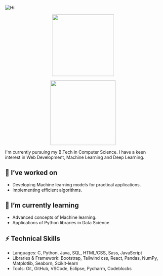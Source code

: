 ![Hi](https://readme-typing-svg.demolab.com/?lines=Hi+there,+I'm+Vaishnavi+⋆˚࿔+&center=true&size=30&width=1000px&height=65)

<p align="center">
<a href="https://github.com/Vaitae/">
  <img height=200 align="center" src="https://github-readme-stats.vercel.app/api?username=Vaitae&show_icons=true&theme=tokyonight" />
</a>
</p>
<p align="center">
<a href="https://github.com/Vaitae/">
  <img height=210 align="center" src="https://github-readme-stats.vercel.app/api/top-langs?username=Vaitae&layout=compact&theme=tokyonight&langs_count=6&card_width=320" />
</a>
</p>

<p>I'm currently pursuing my B.Tech in Computer Science. I have a keen interest in Web Development, Machine Learning and Deep Learning.</p>

## 🔭 I’ve worked on
- Developing Machine learning models for practical applications.
- Implementing efficient algorithms.

## 🌱 I’m currently learning 
- Advanced concepts of Machine learning.
- Applications of Python libraries in Data Science.

## ⚡ Technical Skills
- Languages: C, Python, Java, SQL, HTML/CSS, Sass, JavaScript
- Libraries & Framework: Bootstrap, Tailwind css, React, Pandas, NumPy, Matplotlib, Seaborn, Scikit-learn
- Tools: Git, GitHub, VSCode, Eclipse, Pycharm, Codeblocks

